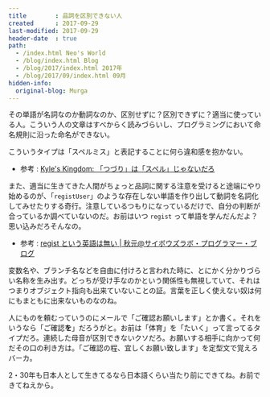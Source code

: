 ```yaml
---
title        : 品詞を区別できない人
created      : 2017-09-29
last-modified: 2017-09-29
header-date  : true
path:
  - /index.html Neo's World
  - /blog/index.html Blog
  - /blog/2017/index.html 2017年
  - /blog/2017/09/index.html 09月
hidden-info:
  original-blog: Murga
---
```


その単語が名詞なのか動詞なのか、区別せずに？区別できずに？適当に使っている人。こういう人の文章はすべからく読みづらいし、プログラミングにおいて命名規則に沿った命名ができない。

こういうタイプは「スペルミス」と表記することに何ら違和感を抱かない。

- 参考 : [Kyle's Kingdom: 「つづり」は「スペル」じゃないだろ](http://cherryshusband.blogspot.jp/2011/02/blog-post_02.html)

また、適当に生きてきた人間がちょっと品詞に関する注意を受けると途端にやり始めるのが、「`registUser`」のような存在しない単語を作り出して動詞を名詞化してみせたりする奇行。注意しているつもりになっているだけで、自分の判断が合っているか調べていないのだ。お前はいつ `regist` って単語を学んだんだよ？思い込みだろそんなの。

- 参考 : [regist という英語は無い | 秋元@サイボウズラボ・プログラマー・ブログ](http://developer.cybozu.co.jp/akky/2005/07/regist/)

変数名や、ブランチ名などを自由に付けろと言われた時に、とにかく分かりづらい名称を生み出す。どっちが受け手なのかという関係性も無視していて、それはつまりオブジェクト指向も出来ていないことの証。言葉を正しく使えない奴は何にもまともに出来ないものなのね。

人にものを頼むっていうのにメールで「ご確認お願いします」とか書く。それをいうなら「ご確認**を**」だろうがと。お前は「体育」を「たいく」って言ってるタイプだろ。連続した母音が区別できないクソだろ。お願いする相手に向かって何だその口の利き方は。「ご確認の程、宜しくお願い致します」を定型文で覚えろバーカ。

2・30年も日本人として生きてるなら日本語くらい当たり前にできてね。お前できてねえから。
